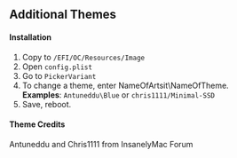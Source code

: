 ## Additional Themes

#### Installation

1. Copy to `/EFI/OC/Resources/Image`
2. Open `config.plist`
3. Go to `PickerVariant`
4. To change a theme, enter NameOfArtsit\NameOfTheme.</br>
	**Examples**: `Antuneddu\Blue` or `chris1111/Minimal-SSD`
5. Save, reboot.

#### Theme Credits

Antuneddu and Chris1111 from InsanelyMac Forum
